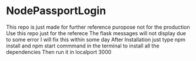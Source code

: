# NodePassportLogin
This repo is just made for further reference puropose not for the production
Use this repo just for the referece
The flask messages will not display due to some error I will fix this within some day
After Installation just type npm install and npm start commmand in the terminal to install all the dependencies
Then run it in localport 3000
